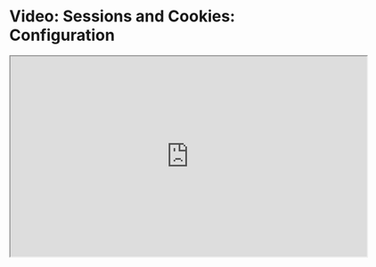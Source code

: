 # Video: Sessions and Cookies: Configuration

<iframe src="https://player.vimeo.com/video/609112816/?title=0&byline=0&portrait=0" width="640" height="360" allowfullscreen="allowfullscreen" allow="autoplay; fullscreen; picture-in-picture"></iframe>

